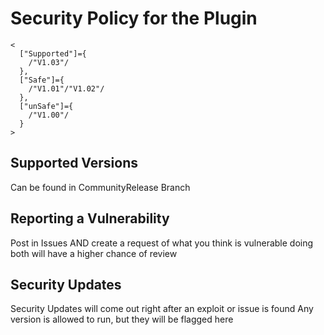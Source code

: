 # Security Policy for the Plugin
```
<
  ["Supported"]={
    /"V1.03"/
  },
  ["Safe"]={
    /"V1.01"/"V1.02"/
  },
  ["unSafe"]={
    /"V1.00"/
  }
>
```

## Supported Versions
Can be found in CommunityRelease Branch

## Reporting a Vulnerability
Post in Issues AND create a request of what you think is vulnerable 
doing both will have a higher chance of review

## Security Updates
Security Updates will come out right after an exploit or issue is found
Any version is allowed to run, but they will be flagged here
